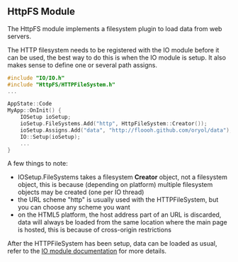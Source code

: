 ## HttpFS Module

The HttpFS module implements a filesystem plugin to load data from
web servers.

The HTTP filesystem needs to be registered with the IO module before
it can be used, the best way to do this is when the IO module is
setup. It also makes sense to define one or several path assigns.

```cpp
#include "IO/IO.h"
#include "HttpFS/HTTPFileSystem.h"
...

AppState::Code
MyApp::OnInit() {
    IOSetup ioSetup;
    ioSetup.FileSystems.Add("http", HttpFileSystem::Creator());
    ioSetup.Assigns.Add("data", "http://floooh.github.com/oryol/data");
    IO::Setup(ioSetup);
    ...
}
```

A few things to note:

- IOSetup.FileSystems takes a filesystem **Creator** object, not a filesystem object, this is because (depending on platform) multiple filesystem objects may be created (one per IO thread)
- the URL scheme "http" is usually used with the HTTPFileSystem, but you can choose any scheme you want
- on the HTML5 platform, the host address part of an URL is discarded, data will always be loaded from the same location where the main page is hosted, this is because of cross-origin restrictions

After the HTTPFileSystem has been setup, data can be loaded as usual, refer to the [IO module documentation](../IO/README.md) for more details.